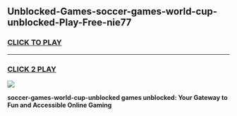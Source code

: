 
## Unblocked-Games-soccer-games-world-cup-unblocked-Play-Free-nie77
<h3>
<a href="https://premium76.site?title=soccer-games-world-cup-unblocked&ref=18A1">CLICK TO PLAY</a></h3>
<hr>

<h3>
<a href="https://premium76.site?title=soccer-games-world-cup-unblocked&ref=18A1">CLICK 2 PLAY</a>
  
</h3>

<a href="https://premium76.site?title=soccer-games-world-cup-unblocked&ref=18A1"><img src="https://clearcache.store/games.png"></a>


**soccer-games-world-cup-unblocked games unblocked: Your Gateway to Fun and Accessible Online Gaming**
